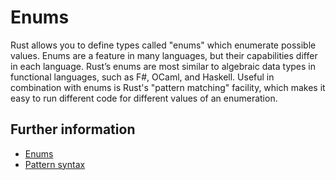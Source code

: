 # Enums

Rust allows you to define types called "enums" which enumerate possible values.
Enums are a feature in many languages, but their capabilities differ in each language. Rust’s enums are most similar to algebraic data types in functional languages, such as F#, OCaml, and Haskell.
Useful in combination with enums is Rust's "pattern matching" facility, which makes it easy to run different code for different values of an enumeration.

## Further information

-   [Enums](https://doc.rust-lang.org/book/ch06-00-enums.html)
-   [Pattern syntax](https://doc.rust-lang.org/book/ch18-03-pattern-syntax.html)
